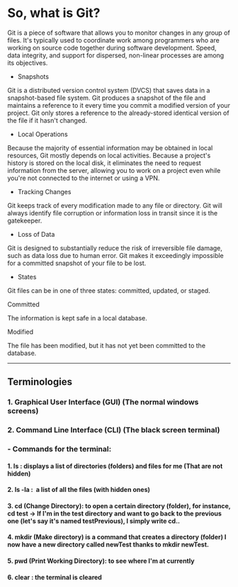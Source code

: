 # So, what is Git?
Git is a piece of software that allows you to monitor changes in any group of files. It's typically used to coordinate work among programmers who are working on source code together during software development. Speed, data integrity, and support for dispersed, non-linear processes are among its objectives.
- Snapshots

Git is a distributed version control system (DVCS) that saves data in a snapshot-based file system. Git produces a snapshot of the file and maintains a reference to it every time you commit a modified version of your project. Git only stores a reference to the already-stored identical version of the file if it hasn't changed.

- Local Operations

Because the majority of essential information may be obtained in local resources, Git mostly depends on local activities. Because a project's history is stored on the local disk, it eliminates the need to request information from the server, allowing you to work on a project even while you're not connected to the internet or using a VPN.

- Tracking Changes

Git keeps track of every modification made to any file or directory. Git will always identify file corruption or information loss in transit since it is the gatekeeper.

- Loss of Data

Git is designed to substantially reduce the risk of irreversible file damage, such as data loss due to human error. Git makes it exceedingly impossible for a committed snapshot of your file to be lost.

- States

Git files can be in one of three states: committed, updated, or staged.

Committed

The information is kept safe in a local database.

Modified

The file has been modified, but it has not yet been committed to the database.

________________
## Terminologies
### 1. Graphical User Interface (GUI) (The normal windows screens)
### 2. Command Line Interface (CLI) (The black screen terminal)
### - Commands for the terminal:
#### 1. ls : displays a list of directories (folders) and files for me (That are not hidden)
#### 2. ls -la :  a list of all the files (with hidden ones)
#### 3. cd (Change Directory): to open a certain directory (folder), for instance, cd test -> If I'm in the test directory and want to go back to the previous one (let's say it's named testPrevious), I simply write cd..
#### 4. mkdir (Make directory) is a command that creates a directory (folder) I now have a new directory called newTest thanks to mkdir newTest.
#### 5. pwd (Print Working Directory): to see where I'm at currently 
#### 6. clear : the terminal is cleared